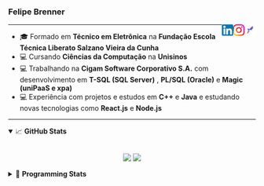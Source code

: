 <h3>Felipe Brenner</h3>

<a href="https://app.rocketseat.com.br/me/felipe-de-oliveira-brenner-conta-ignite" target="_blank" rel="nofollow"><img align="right" width="23rem" src="./assets/rocketseat.png" alt="Rocketseat: @felipe-de-oliveira-brenner-conta-ignite"/></a>
<a href="https://www.instagram.com/felipeobrenner/" target="_blank" rel="nofollow"><img align="right" width="23rem" src="./assets/instagram.png" alt="Instagram: @felipeobrenner"/></a>
<a href="https://www.linkedin.com/in/felipe-de-oliveira-brenner/" target="_blank" rel="nofollow"><img align="right" width="23rem" src="./assets/linkedin.png" alt="LinkedIn: @felipe-de-oliveira-brenner"/></a>

---

- 🎓 Formado em **Técnico em Eletrônica** na **Fundação Escola Técnica Liberato Salzano Vieira da Cunha**
- 💻 Cursando **Ciências da Computação** na **Unisinos**
- 💻 Trabalhando na **Cigam Software Corporativo S.A.** com desenvolvimento em **T-SQL (SQL Server)** , **PL/SQL (Oracle)** e **Magic (uniPaaS e xpa)**
- 💻 Experiência com projetos e estudos em **C++** e **Java** e estudando novas tecnologias como **React.js** e **Node.js**

---

<details open>
  <summary>📈 <b>GitHub Stats</b></summary>
  <br>
  <p align="center">
  <img src="https://github-readme-stats.vercel.app/api?username=felipebrenner&show_icons=true&theme=dark"/>
  <img src="https://github-readme-stats.vercel.app/api/top-langs/?username=felipebrenner&layout=compact&theme=dark">
  </p>

</details>

<details>
  <summary>🤖 <b>Programming Stats</b></summary>
  <br/>

  <!--START_SECTION:waka-->
**🐱 My Github Data** 

> 🏆 398 Contributions in the Year 2021
 > 
> 📦 108.5 kB Used in Github's Storage 
 > 
> 🚫 Not Opted to Hire
 > 
> 📜 17 Public Repositories 
 > 
> 🔑 0 Private Repositories  
 > 
**I'm a Night 🦉** 

```text
🌞 Morning    33 commits     ██░░░░░░░░░░░░░░░░░░░░░░░   8.42% 
🌆 Daytime    108 commits    ███████░░░░░░░░░░░░░░░░░░   27.55% 
🌃 Evening    228 commits    ██████████████░░░░░░░░░░░   58.16% 
🌙 Night      23 commits     █░░░░░░░░░░░░░░░░░░░░░░░░   5.87%

```
📅 **I'm Most Productive on Tuesday** 

```text
Monday       65 commits     ████░░░░░░░░░░░░░░░░░░░░░   16.58% 
Tuesday      86 commits     █████░░░░░░░░░░░░░░░░░░░░   21.94% 
Wednesday    34 commits     ██░░░░░░░░░░░░░░░░░░░░░░░   8.67% 
Thursday     44 commits     ██░░░░░░░░░░░░░░░░░░░░░░░   11.22% 
Friday       25 commits     █░░░░░░░░░░░░░░░░░░░░░░░░   6.38% 
Saturday     58 commits     ███░░░░░░░░░░░░░░░░░░░░░░   14.8% 
Sunday       80 commits     █████░░░░░░░░░░░░░░░░░░░░   20.41%

```


📊 **This Week I Spent My Time On** 

```text
💬 Programming Languages: 
TypeScript               6 hrs 51 mins       ██████████░░░░░░░░░░░░░░░   43.26% 
JavaScript               2 hrs 53 mins       ████░░░░░░░░░░░░░░░░░░░░░   18.26% 
SCSS                     2 hrs 21 mins       ███░░░░░░░░░░░░░░░░░░░░░░   14.91% 
JSON                     1 hr 41 mins        ██░░░░░░░░░░░░░░░░░░░░░░░   10.71% 
Other                    1 hr 9 mins         █░░░░░░░░░░░░░░░░░░░░░░░░   7.27%

🔥 Editors: 
VS Code                  15 hrs 50 mins      █████████████████████████   100.0%

🐱‍💻 Projects: 
ignite-reactjs-desafios  9 hrs 32 mins       ███████████████░░░░░░░░░░   60.23% 
www_CGFrontEnd           3 hrs 4 mins        ████░░░░░░░░░░░░░░░░░░░░░   19.4% 
www_CGFrontTemplate      57 mins             █░░░░░░░░░░░░░░░░░░░░░░░░   6.02% 
pysctp                   35 mins             █░░░░░░░░░░░░░░░░░░░░░░░░   3.71% 
material-ui-studies      33 mins             █░░░░░░░░░░░░░░░░░░░░░░░░   3.52%

💻 Operating System: 
Linux                    15 hrs 25 mins      ████████████████████████░   97.34% 
Windows                  25 mins             ░░░░░░░░░░░░░░░░░░░░░░░░░   2.66%

```

**I Mostly Code in TypeScript** 

```text
TypeScript               5 repos             ███████░░░░░░░░░░░░░░░░░░   31.25% 
Java                     3 repos             ████░░░░░░░░░░░░░░░░░░░░░   18.75% 
CSS                      2 repos             ███░░░░░░░░░░░░░░░░░░░░░░   12.5% 
Assembly                 1 repo              █░░░░░░░░░░░░░░░░░░░░░░░░   6.25% 
HTML                     1 repo              █░░░░░░░░░░░░░░░░░░░░░░░░   6.25%

```



 Last Updated on 28/06/2021
<!--END_SECTION:waka-->
</details>
